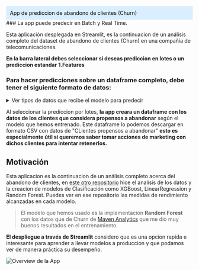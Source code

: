 <div style="background-color:#D9EEFF;color:black;padding:2%;">App de prediccion de abandono de clientes (Churn)</div>
### La app puede predecir en Batch y Real Time.

Esta aplicación desplegada en Streamlit, es la continuacion de un análisis completo del dataset de abandono de clientes (Churn) en una compañia de telecomunicaciones.

**En la barra lateral debes seleccionar si deseas prediccion en lotes o un prediccion estandar**
**1.Features**
### Para hacer predicciones sobre un dataframe completo, debe tener el siguiente formato de datos:

<details>
  <summary>Ver tipos de datos que recibe el modelo para predecir</summary>
  
  <ul style="overflow-y: scroll; max-height: 200px;">
    <li>'Gender': str</li>
    <li>'Age': int</li>
    <li>'Married': bool</li>
    <li>'Number of Dependents': int</li>
    <li>'Number of Referrals': int</li>
    <li>'Tenure in Months': int</li>
    <li>'Offer': bool</li>
    <li>'Phone Service': bool</li>
    <li>'Multiple Lines': bool</li>
    <li>'Internet Service': bool</li>
    <li>'Online Security': bool</li>
    <li>'Online Backup': bool</li>
    <li>'Device Protection Plan': bool</li>
    <li>'Premium Tech Support': bool</li>
    <li>'Streaming TV': bool</li>
    <li>'Streaming Movies': bool</li>
    <li>'Streaming Music': bool</li>
    <li>'Unlimited Data': bool</li>
    <li>'Paperless Billing': bool</li>
    <li>'Monthly Charge': float</li>
    <li>'Total Charges': float</li>
    <li>'Total Refunds': float</li>
    <li>'Total Extra Data Charges': float</li>
    <li>'Total Long Distance Charges': float</li>
    <li>'Internet Type_Cable': bool</li>
    <li>'Internet Type_DSL': bool</li>
    <li>'Internet Type_Fiber Optic': bool</li>
    <li>'Contract_Month-to-Month': bool</li>
    <li>'Contract_One Year': bool</li>
    <li>'Contract_Two Year': bool</li>
    <li>'Payment Method_Bank Withdrawal': bool</li>
    <li>'Payment Method_Credit Card': bool</li>
    <li>'Payment Method_Mailed Check': bool</li>
  </ul>
</details>

Al seleccionar la prediccion por lotes, **la app creara un dataframe con los datos de los clientes que considera propensos a abandonar** según el modelo que hemos entrenado.
Este dataframe lo podemos descargar en formato CSV con datos de "CLientes propensos a abandonar" **esto es especialmente útil si queremos saber tomar acciones de marketing con dichos clientes para intentar retenerlos.**

## Motivación
Esta aplicacion es la continuacion de un análisis completo acerca del abandono de clientes, en [este otro repositorio](https://github.com/ricardobrein/Customer-churn-prediction-models) hice el analisis de los datos y la creacion de modelos de Clasificación como XGBoost, LinearRegression y Random Forest. Puedes ver en ese repositorio las medidas de rendimiento alcanzadas en cada modelo.

> El modelo que hemos usado es la implementacion **Random Forest** con los datos que de Churn de [Maven Analytics](mavenanalytics.io) que me dio muy buenos resultados en el entrenamiento.

**El despliegue a través de Streamlit** considero que es una opcion rapida e interesante para aprender a llevar modelos a produccion  y que podamos ver de manera práctica su desempeño.

![Overview de la App](appgif.gif)

